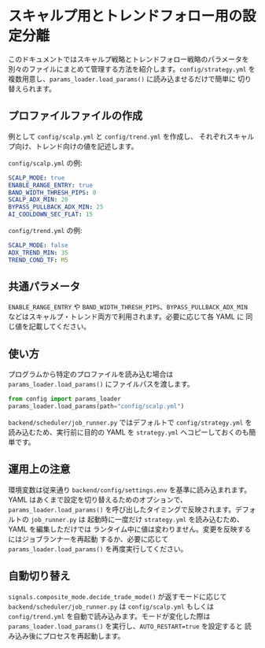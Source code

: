# スキャルプ用とトレンドフォロー用の設定分離

このドキュメントではスキャルプ戦略とトレンドフォロー戦略のパラメータを
別々のファイルにまとめて管理する方法を紹介します。`config/strategy.yml`
を複数用意し、`params_loader.load_params()` に読み込ませるだけで簡単に
切り替えられます。

## プロファイルファイルの作成

例として `config/scalp.yml` と `config/trend.yml` を作成し、
それぞれスキャルプ向け、トレンド向けの値を記述します。

`config/scalp.yml` の例:
```yaml
SCALP_MODE: true
ENABLE_RANGE_ENTRY: true
BAND_WIDTH_THRESH_PIPS: 0
SCALP_ADX_MIN: 20
BYPASS_PULLBACK_ADX_MIN: 25
AI_COOLDOWN_SEC_FLAT: 15
```

`config/trend.yml` の例:
```yaml
SCALP_MODE: false
ADX_TREND_MIN: 35
TREND_COND_TF: M5
```

## 共通パラメータ

`ENABLE_RANGE_ENTRY` や `BAND_WIDTH_THRESH_PIPS`、`BYPASS_PULLBACK_ADX_MIN`
などはスキャルプ・トレンド両方で利用されます。必要に応じて各 YAML に
同じ値を記載してください。

## 使い方

プログラムから特定のプロファイルを読み込む場合は
`params_loader.load_params()` にファイルパスを渡します。

```python
from config import params_loader
params_loader.load_params(path="config/scalp.yml")
```

`backend/scheduler/job_runner.py` ではデフォルトで
`config/strategy.yml` を読み込むため、実行前に目的の YAML
を `strategy.yml` へコピーしておくのも簡単です。

## 運用上の注意

環境変数は従来通り `backend/config/settings.env` を基準に読み込まれます。
YAML はあくまで設定を切り替えるためのオプションで、`params_loader.load_params()`
を呼び出したタイミングで反映されます。デフォルトの `job_runner.py` は
起動時に一度だけ `strategy.yml` を読み込むため、YAML を編集しただけでは
ランタイム中に値は変わりません。変更を反映するにはジョブランナーを再起動
するか、必要に応じて `params_loader.load_params()` を再度実行してください。

## 自動切り替え

`signals.composite_mode.decide_trade_mode()` が返すモードに応じて
`backend/scheduler/job_runner.py` は `config/scalp.yml` もしくは
`config/trend.yml` を自動で読み込みます。モードが変化した際は
`params_loader.load_params()` を実行し、`AUTO_RESTART=true` を設定すると
読み込み後にプロセスを再起動します。
